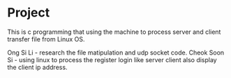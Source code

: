 # Project
This is c programming that using the machine to process server and client transfer file from Linux OS.

Ong Si Li - research the file matipulation and udp socket code.
Cheok Soon Si - using linux to process the register login like server client also display the client ip address.


